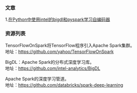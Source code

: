 ### 文章
1.[在Python中使用intel的bigdl和pyspark学习自编码器](https://www.toutiao.com/a6695276664277959172/?tt_from=mobile_qq&utm_campaign=client_share&timestamp=1558879921&app=news_article&utm_source=mobile_qq&utm_medium=toutiao_ios&req_id=201905262212010101520451402240ADD&group_id=6695276664277959172)

### 资源列表

TensorFlowOnSpark将TensorFlow程序引入Apache Spark集群。</br>
地址：https://github.com/yahoo/TensorFlowOnSpark

BigDL：Apache Spark的分布式深度学习库。</br>
地址：https://github.com/intel-analytics/BigDL

Apache Spark的深度学习管道。</br>
地址：https://github.com/databricks/spark-deep-learning
